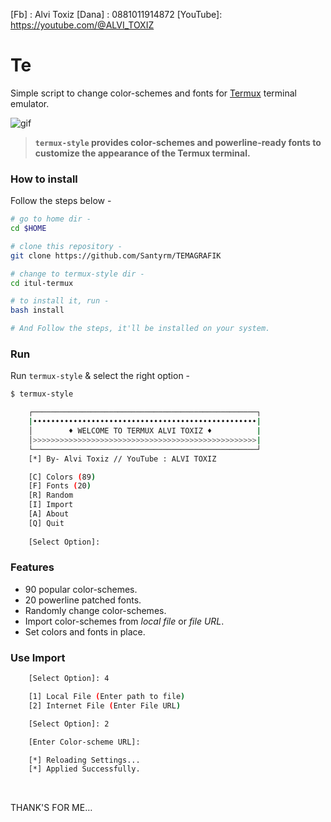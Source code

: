 <!-- Links -->
[Fb]     : Alvi Toxiz
[Dana]   : 0881011914872
[YouTube]: https://youtube.com/@ALVI_TOXIZ

# Te

Simple script to change color-schemes and fonts for [Termux](https://termux.com) terminal emulator.

![gif](images/main.gif) <br />

> **`termux-style` provides color-schemes and powerline-ready fonts to customize the appearance of the Termux terminal.**

### How to install

Follow the steps below - 

```bash
# go to home dir - 
cd $HOME

# clone this repository - 
git clone https://github.com/Santyrm/TEMAGRAFIK

# change to termux-style dir -
cd itul-termux

# to install it, run -
bash install

# And Follow the steps, it'll be installed on your system.
```

### Run

Run `termux-style` & select the right option -

```bash
$ termux-style

    ┌──────────────────────────────────────────────────┐
    |••••••••••••••••••••••••••••••••••••••••••••••••••|
    │        ♦ WELCOME TO TERMUX ALVI TOXIZ ♦          |
    │>>>>>>>>>>>>>>>>>>>>>>>>>>>>>>>>>>>>>>>>>>>>>>>>>>|
    └──────────────────────────────────────────────────┘
    [*] By- Alvi Toxiz // YouTube : ALVI TOXIZ

    [C] Colors (89)
    [F] Fonts (20)
    [R] Random
    [I] Import
    [A] About
    [Q] Quit
    
    [Select Option]: 
```

### Features

+ 90 popular color-schemes.
+ 20 powerline patched fonts.
+ Randomly change color-schemes.
+ Import color-schemes from *local file* or *file URL*.
+ Set colors and fonts in place.

### Use Import
```bash
    [Select Option]: 4

    [1] Local File (Enter path to file)
    [2] Internet File (Enter File URL)

    [Select Option]: 2

    [Enter Color-scheme URL]: 

    [*] Reloading Settings...
    [*] Applied Successfully.
```
<br />

THANK'S FOR ME…
 
